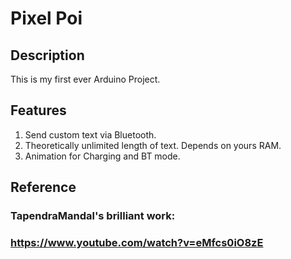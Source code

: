 # Pixel Poi

## Description

This is my first ever Arduino Project. 

## Features

1. Send custom text via Bluetooth.
2. Theoretically unlimited length of text. Depends on yours RAM. 
3. Animation for Charging and BT mode. 

## Reference

### TapendraMandal's  brilliant work: 

### https://www.youtube.com/watch?v=eMfcs0iO8zE

